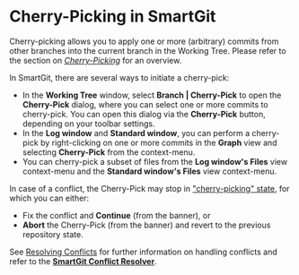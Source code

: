 # Cherry-Picking in SmartGit

Cherry-picking allows you to apply one or more (arbitrary) commits from other branches into the current branch in the Working Tree.
Please refer to the section on *[Cherry-Picking](../../GitConcepts/Cherry-Picking.md)* for an overview.

In SmartGit, there are several ways to initiate a cherry-pick:

- In the **Working Tree** window, select **Branch \| Cherry-Pick** to open the **Cherry-Pick** dialog, where you can select one or more commits to cherry-pick.
  You can open this dialog via the **Cherry-Pick** button, depending on your toolbar settings.
- In the **Log window** and **Standard window**, you can perform a cherry-pick by right-clicking on one or more commits in the **Graph** view and selecting **Cherry-Pick** from the context-menu.
- You can cherry-pick a subset of files from the **Log window's Files** view context-menu and the **Standard window's Files** view context-menu.

In case of a conflict, the Cherry-Pick may stop in ["cherry-picking" state](../../GitConcepts/Working-Tree-States.md#cherry-picking-status), for which you can either:

- Fix the conflict and **Continue** (from the banner), or
- **Abort** the Cherry-Pick (from the banner) and revert to the previous repository state.

See [Resolving Conflicts](Merge.md#resolving-conflicts) for further information on handling conflicts and refer to the **[SmartGit Conflict Resolver](Conflict-Solver.md)**.
